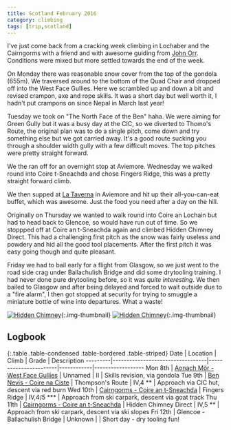```yaml
---
title: Scotland February 2016
category: climbing
tags: [trip,scotland]
---
```

I've just come back from a cracking week climbing in Lochaber and the Cairngorms
with a friend and with awesome guiding from [John Orr](http://johnorrclimbing.com).
Conditions were mixed but more settled towards the end of the week.

On Monday there was reasonable snow cover from the top of the gondola (655m).
We traversed around to the bottom of the Quad Chair and dropped off into the
West Face Gullies. Here we scrambled up and down a bit and revised crampon, axe
and rope skills. It was a short day but well worth it, I hadn't put crampons on
since Nepal in March last year!

Tuesday we took on "The North Face of the Ben" haha. We were aiming for Green
Gully but it was a busy day at the CIC, so we diverted to Thomo's Route, the
original plan was to do a single pitch, come down and try something else but we
got carried away. It's a good route sucking you through a shoulder width gully
with a few difficult moves. The top pitches were pretty straight forward.

We the ran off for an overnight stop at Aviemore. Wednesday we walked round into
Coire t-Sneachda and chose Fingers Ridge, this was a pretty straight forward
climb.

We then supped at [La Taverna](http://www.highrange.co.uk/taverna) in Aviemore
and hit up their all-you-can-eat buffet, which was awesome. Just the food you need
after a day on the hill.

Originally on Thursday we wanted to walk round into Coire an Lochain but had to
head back to Glencoe, so would have run out of time. So we stoppped off at Coire
an t-Sneachda again and climbed Hidden Chimney Direct. This had a challenging
first pitch as the snow was fairly useless and powdery and hid all the good tool
placements. After the first pitch it was easy going though and quite pleasant.

Friday we had to bail early for a flight from Glasgow, so we just went to the
road side crag under Ballachulish Bridge and did some drytooling training. I
had never done pure drytooling before, so it was *quite interesting*. We then
bailed to Glasgow and after being delayed and forced to wait outside due to a
"fire alarm", I then got stopped at security for trying to smuggle a miniature
bottle of wine into departures. What a waste!

[![Hidden Chimney](https://farm2.staticflickr.com/1641/25021551996_b4299774f2_z.jpg)](https://www.flickr.com/photos/msyea/25021551996){:.img-thumbnail}
[![Hidden Chimney](https://farm2.staticflickr.com/1641/24752343580_c2f101225f_z.jpg)](https://www.flickr.com/photos/msyea/24752343580){:.img-thumbnail}

## Logbook

{:.table .table-condensed .table-bordered .table-striped}
Date     | Location                         | Climb                 | Grade      | Description
---------|----------------------------------|-----------------------|------------|------------------
Mon 8th  | [Aonach Mòr - West Face Gullies](https://www.strava.com/activities/493986744)   | Unnamed               | II         | Skills revision, via gondola
Tue 9th  | [Ben Nevis - Coire na Ciste](https://www.strava.com/activities/493986754)       | Thompson's Route      | IV,4 **    | Approach via CIC hut, descent via red burn
Wed 10th | [Cairngorms - Coire an t-Sneachda](https://www.strava.com/activities/493986757) | Fingers Ridge         | IV,4/5 *** | Approach from ski carpark, descent via goat track
Thu 11th | [Cairngorms - Coire an t-Sneachda](https://www.strava.com/activities/493986759) | Hidden Chimney Direct | IV,5 **    | Approach from ski carpark, descent via ski slopes
Fri 12th | Glencoe - Ballachulish Bridge    | Unknown               |            | Short day - dry tooling fun!
